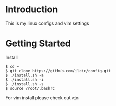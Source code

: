Introduction
=============

This is my linux configs and vim settings

Getting Started
===============

Install

	$ cd ~
	$ git clone https://github.com/ilcic/config.git
	$ ./install.sh -a
	$ ./install.sh -i
	$ ./install.sh -s
	$ source /root/.bashrc

For vim install please check out `vim`
